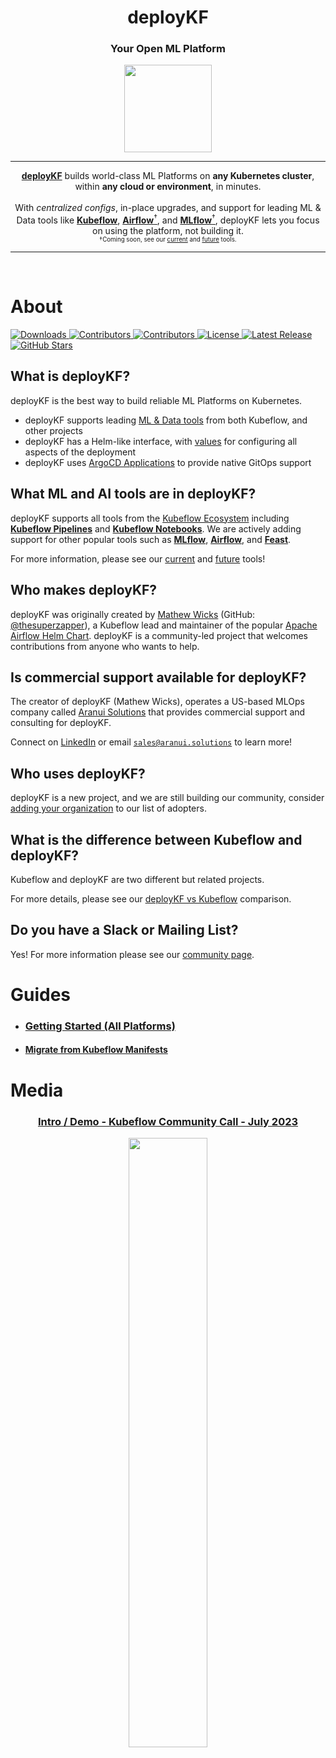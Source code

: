 <h1 align="center">deployKF</h1>

<div align="center">
  <h3>Your Open ML Platform</h3>
</div>

<div align="center">
  <a href="https://www.deploykf.org/" target="_blank" rel="noopener">
    <img src="https://www.deploykf.org/assets/images/logo_1/logo.svg" width="140">
  </a>
</div>

<hr>

<p align="center">
  <a href="https://www.deploykf.org/" target="_blank" rel="noopener"><b>deployKF</b></a> builds world-class ML Platforms on <strong>any Kubernetes cluster</strong>, within <strong>any cloud or environment</strong>, in minutes.
  <br>
  <br>
  With <em>centralized configs</em>, in-place upgrades, and support for leading ML & Data tools like 
  <a href="https://www.deploykf.org/reference/tools/#kubeflow-ecosystem"><strong>Kubeflow</strong></a>,
  <a href="https://www.deploykf.org/reference/future-tools/#apache-airflow"><strong>Airflow</strong><sup>†</sup></a>, and
  <a href="https://www.deploykf.org/reference/future-tools/#mlflow-model-registry"><strong>MLflow</strong><sup>†</sup></a>,
  deployKF lets you focus on using the platform, not building it.
  <br>
  <sub><sup>†</sup><sup>Coming soon, see our <a href="https://www.deploykf.org/reference/tools/" target="_blank" rel="noopener">current</a> and <a href="https://www.deploykf.org/reference/future-tools/" target="_blank" rel="noopener">future</a> tools.</sup></sub>
</p>

<hr>
<br>

# About

<div>
  <a href="https://github.com/deployKF/deployKF/releases">
    <img alt="Downloads" src="https://img.shields.io/github/downloads/deployKF/deployKF/total?style=flat-square&color=28a745">
  </a>
  <a href="https://github.com/deployKF/deployKF/fork">
    <img alt="Contributors" src="https://img.shields.io/github/forks/deployKF/deployKF?style=flat-square&color=28a745">
  </a>
  <a href="https://github.com/deployKF/deployKF/graphs/contributors">
    <img alt="Contributors" src="https://img.shields.io/github/contributors/deployKF/deployKF?style=flat-square&color=28a745">
  </a>
  <a href="https://github.com/deployKF/deployKF/blob/master/LICENSE">
    <img alt="License" src="https://img.shields.io/github/license/deployKF/deployKF?style=flat-square&color=28a745">
  </a>
  <a href="https://github.com/deployKF/deployKF/releases">
    <img alt="Latest Release" src="https://img.shields.io/github/v/release/deployKF/deployKF?style=flat-square&color=6f42c1&label=latest%20release">
  </a>
  <br>
  <a href="https://github.com/deployKF/deployKF/stargazers">
    <img alt="GitHub Stars" src="https://img.shields.io/github/stars/deployKF/deployKF?style=for-the-badge&color=ffcb2f&label=Support%20with%20%E2%AD%90%20on%20GitHub">
  </a>
</div>

## What is deployKF?

deployKF is the best way to build reliable ML Platforms on Kubernetes.

- deployKF supports leading [ML & Data tools](https://www.deploykf.org/reference/tools/) from both Kubeflow, and other projects
- deployKF has a Helm-like interface, with [values](https://www.deploykf.org/reference/deploykf-values/) for configuring all aspects of the deployment
- deployKF uses [ArgoCD Applications](https://www.deploykf.org/guides/getting-started/#4-sync-argocd-applications) to provide native GitOps support

## What ML and AI tools are in deployKF?

deployKF supports all tools from the [Kubeflow Ecosystem](https://www.deploykf.org/reference/tools/#kubeflow-ecosystem) including [__Kubeflow Pipelines__](https://www.deploykf.org/reference/tools/#kubeflow-pipelines) and [__Kubeflow Notebooks__](https://www.deploykf.org/reference/tools/#kubeflow-notebooks).
We are actively adding support for other popular tools such as [__MLflow__](https://www.deploykf.org/reference/future-tools/#mlflow-model-registry), [__Airflow__](https://www.deploykf.org/reference/future-tools/#apache-airflow), and [__Feast__](https://www.deploykf.org/reference/future-tools/#feast). 

For more information, please see our [current](https://www.deploykf.org/reference/tools/) and [future](https://www.deploykf.org/reference/future-tools/) tools!

## Who makes deployKF?

deployKF was originally created by [Mathew Wicks](https://www.linkedin.com/in/mathewwicks/) (GitHub: [@thesuperzapper](https://github.com/thesuperzapper)), a Kubeflow lead and maintainer of the popular [Apache Airflow Helm Chart](https://github.com/airflow-helm/charts).
deployKF is a community-led project that welcomes contributions from anyone who wants to help.

## Is commercial support available for deployKF?

The creator of deployKF (Mathew Wicks), operates a US-based MLOps company called [Aranui Solutions](https://www.aranui.solutions) that provides commercial support and consulting for deployKF.

Connect on [LinkedIn](https://www.linkedin.com/in/mathewwicks/) or email [`sales@aranui.solutions`](mailto:sales@aranui.solutions?subject=%5BdeployKF%5D%20MY_SUBJECT) to learn more!

## Who uses deployKF?

deployKF is a new project, and we are still building our community, consider [adding your organization](ADOPTERS.md) to our list of adopters.

## What is the difference between Kubeflow and deployKF?

Kubeflow and deployKF are two different but related projects.

For more details, please see our [deployKF vs Kubeflow](https://www.deploykf.org/about/kubeflow-vs-deploykf/) comparison.

## Do you have a Slack or Mailing List?

Yes! For more information please see our [community page](https://www.deploykf.org/about/community/).

# Guides

- ### [Getting Started (All Platforms)](https://www.deploykf.org/guides/getting-started/)
- #### [Migrate from Kubeflow Manifests](https://www.deploykf.org/guides/migrate-from-kubeflow-manifests/)

# Media

<div align="center">
  <h3>
    <a href="https://www.youtube.com/watch?v=VggtaOgtBJo" target="_blank" rel="noopener">
      Intro / Demo - Kubeflow Community Call - July 2023
    </a>
  </h3>
  <a href="https://www.youtube.com/watch?v=VggtaOgtBJo" target="_blank" rel="noopener">
    <img src="https://i.ytimg.com/vi/VggtaOgtBJo/maxresdefault.jpg" width="50%">
  </a>
</div>
